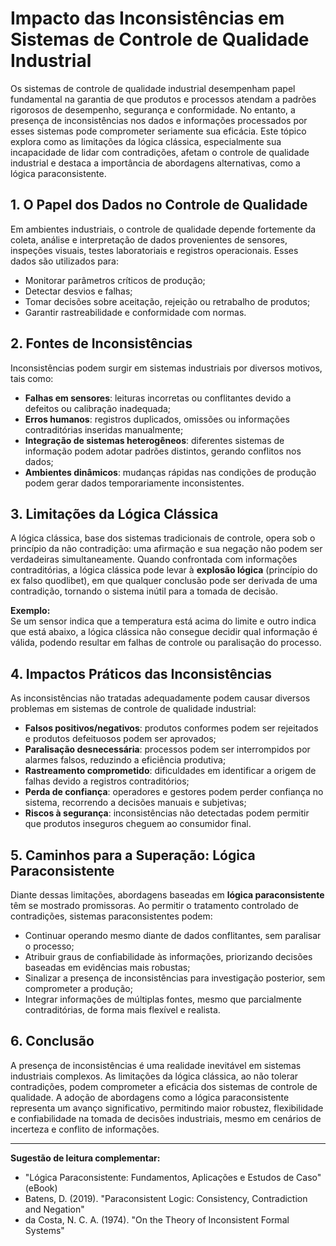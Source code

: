 # Impacto das Inconsistências em Sistemas de Controle de Qualidade Industrial

Os sistemas de controle de qualidade industrial desempenham papel fundamental na garantia de que produtos e processos atendam a padrões rigorosos de desempenho, segurança e conformidade. No entanto, a presença de inconsistências nos dados e informações processados por esses sistemas pode comprometer seriamente sua eficácia. Este tópico explora como as limitações da lógica clássica, especialmente sua incapacidade de lidar com contradições, afetam o controle de qualidade industrial e destaca a importância de abordagens alternativas, como a lógica paraconsistente.

## 1. O Papel dos Dados no Controle de Qualidade

Em ambientes industriais, o controle de qualidade depende fortemente da coleta, análise e interpretação de dados provenientes de sensores, inspeções visuais, testes laboratoriais e registros operacionais. Esses dados são utilizados para:

- Monitorar parâmetros críticos de produção;
- Detectar desvios e falhas;
- Tomar decisões sobre aceitação, rejeição ou retrabalho de produtos;
- Garantir rastreabilidade e conformidade com normas.

## 2. Fontes de Inconsistências

Inconsistências podem surgir em sistemas industriais por diversos motivos, tais como:

- **Falhas em sensores**: leituras incorretas ou conflitantes devido a defeitos ou calibração inadequada;
- **Erros humanos**: registros duplicados, omissões ou informações contraditórias inseridas manualmente;
- **Integração de sistemas heterogêneos**: diferentes sistemas de informação podem adotar padrões distintos, gerando conflitos nos dados;
- **Ambientes dinâmicos**: mudanças rápidas nas condições de produção podem gerar dados temporariamente inconsistentes.

## 3. Limitações da Lógica Clássica

A lógica clássica, base dos sistemas tradicionais de controle, opera sob o princípio da não contradição: uma afirmação e sua negação não podem ser verdadeiras simultaneamente. Quando confrontada com informações contraditórias, a lógica clássica pode levar à **explosão lógica** (princípio do ex falso quodlibet), em que qualquer conclusão pode ser derivada de uma contradição, tornando o sistema inútil para a tomada de decisão.

**Exemplo:**  
Se um sensor indica que a temperatura está acima do limite e outro indica que está abaixo, a lógica clássica não consegue decidir qual informação é válida, podendo resultar em falhas de controle ou paralisação do processo.

## 4. Impactos Práticos das Inconsistências

As inconsistências não tratadas adequadamente podem causar diversos problemas em sistemas de controle de qualidade industrial:

- **Falsos positivos/negativos**: produtos conformes podem ser rejeitados e produtos defeituosos podem ser aprovados;
- **Paralisação desnecessária**: processos podem ser interrompidos por alarmes falsos, reduzindo a eficiência produtiva;
- **Rastreamento comprometido**: dificuldades em identificar a origem de falhas devido a registros contraditórios;
- **Perda de confiança**: operadores e gestores podem perder confiança no sistema, recorrendo a decisões manuais e subjetivas;
- **Riscos à segurança**: inconsistências não detectadas podem permitir que produtos inseguros cheguem ao consumidor final.

## 5. Caminhos para a Superação: Lógica Paraconsistente

Diante dessas limitações, abordagens baseadas em **lógica paraconsistente** têm se mostrado promissoras. Ao permitir o tratamento controlado de contradições, sistemas paraconsistentes podem:

- Continuar operando mesmo diante de dados conflitantes, sem paralisar o processo;
- Atribuir graus de confiabilidade às informações, priorizando decisões baseadas em evidências mais robustas;
- Sinalizar a presença de inconsistências para investigação posterior, sem comprometer a produção;
- Integrar informações de múltiplas fontes, mesmo que parcialmente contraditórias, de forma mais flexível e realista.

## 6. Conclusão

A presença de inconsistências é uma realidade inevitável em sistemas industriais complexos. As limitações da lógica clássica, ao não tolerar contradições, podem comprometer a eficácia dos sistemas de controle de qualidade. A adoção de abordagens como a lógica paraconsistente representa um avanço significativo, permitindo maior robustez, flexibilidade e confiabilidade na tomada de decisões industriais, mesmo em cenários de incerteza e conflito de informações.

---

**Sugestão de leitura complementar:**  
- "Lógica Paraconsistente: Fundamentos, Aplicações e Estudos de Caso" (eBook)
- Batens, D. (2019). "Paraconsistent Logic: Consistency, Contradiction and Negation"
- da Costa, N. C. A. (1974). "On the Theory of Inconsistent Formal Systems"